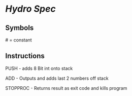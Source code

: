 # ***Hydro Spec***

## Symbols

\# = constant


## Instructions
PUSH - adds 8 Bit int onto stack

ADD - Outputs and adds last 2 numbers off stack

STOPPROC - Returns result as exit code and kills program
